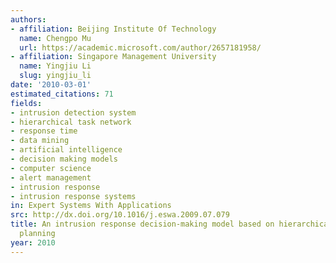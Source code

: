 ```yaml
---
authors:
- affiliation: Beijing Institute Of Technology
  name: Chengpo Mu
  url: https://academic.microsoft.com/author/2657181958/
- affiliation: Singapore Management University
  name: Yingjiu Li
  slug: yingjiu_li
date: '2010-03-01'
estimated_citations: 71
fields:
- intrusion detection system
- hierarchical task network
- response time
- data mining
- artificial intelligence
- decision making models
- computer science
- alert management
- intrusion response
- intrusion response systems
in: Expert Systems With Applications
src: http://dx.doi.org/10.1016/j.eswa.2009.07.079
title: An intrusion response decision-making model based on hierarchical task network
  planning
year: 2010
---
```


